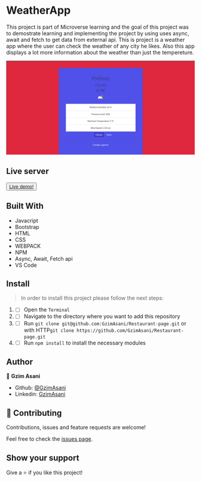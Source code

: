 # WeatherApp

This project is part of Microverse learning and the goal of this project was to demostrate learning and implementing the project by using  uses async, await and fetch to get data from external api. This is project is a weather app where the user can check the weather of any city he likes. Also this app displays a lot more information about the weather than just the tempereture. 

![img](./readme.png)

## Live server
<button> <a href="https://optimistic-euler-a877c4.netlify.app/"> Live demo!</a> </button>

## Built With 

- Javacript
- Bootstrap
- HTML
- CSS
- WEBPACK
- NPM
- Async, Await, Fetch api
- VS Code

## Install 

> In order to install this project please follow the next steps:

1. - [ ] Open the `Terminal`
2. - [ ] Navigate to the directory where you want to add this repository
3. - [ ] Run `git clone git@github.com:GzimAsani/Restaurant-page.git` or with HTTP`git clone https://github.com/GzimAsani/Restaurant-page.git` 
4. - [ ] Run `npm install` to install the necessary modules

## Author

👤 **Gzim Asani**
- Github: [@GzimAsani](https://github.com/GzimAsani)
- Linkedin: [GzimAsani](https://www.linkedin.com/in/gzim-asani-83390a17a/)

## 🤝 Contributing

Contributions, issues and feature requests are welcome!

Feel free to check the [issues page](https://github.com/Div685/JS-Library/issues).


## Show your support

Give a ⭐️ if you like this project!